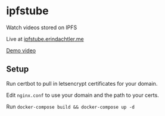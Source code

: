 # ipfstube

Watch videos stored on IPFS

Live at [ipfstube.erindachtler.me](http://ipfstube.erindachtler.me)

[Demo video](https://ipfstube.erindachtler.me/v/QmU1GSqu4w29Pt7EEM57Lhte8Lce6e7kuhRHo6rSNb2UaC)


## Setup

Run certbot to pull in letsencrypt certificates for your domain.

Edit `nginx.conf` to use your domain and the path to your certs.

Run `docker-compose build && docker-compose up -d`
